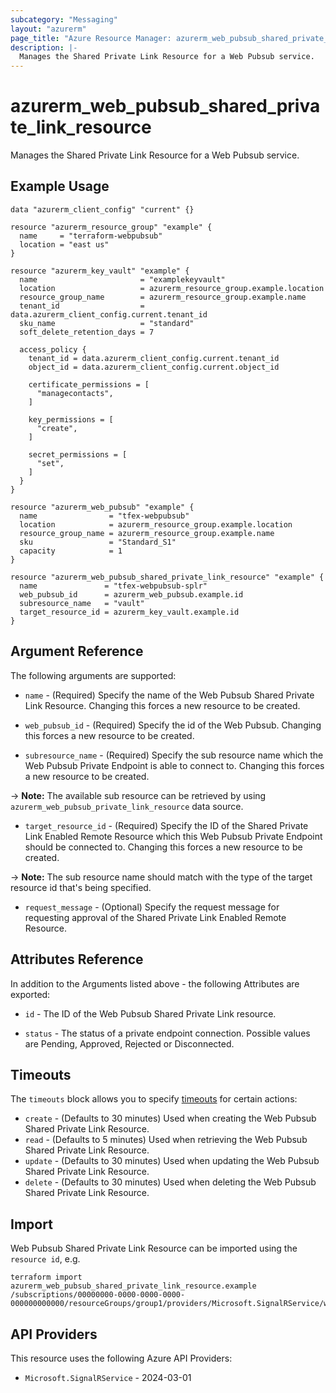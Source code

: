 ```yaml
---
subcategory: "Messaging"
layout: "azurerm"
page_title: "Azure Resource Manager: azurerm_web_pubsub_shared_private_link_resource"
description: |-
  Manages the Shared Private Link Resource for a Web Pubsub service.
---
```


# azurerm_web_pubsub_shared_private_link_resource

Manages the Shared Private Link Resource for a Web Pubsub service.

## Example Usage

```hcl
data "azurerm_client_config" "current" {}

resource "azurerm_resource_group" "example" {
  name     = "terraform-webpubsub"
  location = "east us"
}

resource "azurerm_key_vault" "example" {
  name                       = "examplekeyvault"
  location                   = azurerm_resource_group.example.location
  resource_group_name        = azurerm_resource_group.example.name
  tenant_id                  = data.azurerm_client_config.current.tenant_id
  sku_name                   = "standard"
  soft_delete_retention_days = 7

  access_policy {
    tenant_id = data.azurerm_client_config.current.tenant_id
    object_id = data.azurerm_client_config.current.object_id

    certificate_permissions = [
      "managecontacts",
    ]

    key_permissions = [
      "create",
    ]

    secret_permissions = [
      "set",
    ]
  }
}

resource "azurerm_web_pubsub" "example" {
  name                = "tfex-webpubsub"
  location            = azurerm_resource_group.example.location
  resource_group_name = azurerm_resource_group.example.name
  sku                 = "Standard_S1"
  capacity            = 1
}

resource "azurerm_web_pubsub_shared_private_link_resource" "example" {
  name               = "tfex-webpubsub-splr"
  web_pubsub_id      = azurerm_web_pubsub.example.id
  subresource_name   = "vault"
  target_resource_id = azurerm_key_vault.example.id
}
```

## Argument Reference

The following arguments are supported:

* `name` - (Required) Specify the name of the Web Pubsub Shared Private Link Resource. Changing this forces a new resource to be created.

* `web_pubsub_id` - (Required) Specify the id of the Web Pubsub. Changing this forces a new resource to be created.

* `subresource_name` - (Required) Specify the sub resource name which the Web Pubsub Private Endpoint is able to connect to. Changing this forces a new resource to be created.

-> **Note:** The available sub resource can be retrieved by using `azurerm_web_pubsub_private_link_resource` data source.

* `target_resource_id` - (Required) Specify the ID of the Shared Private Link Enabled Remote Resource which this Web Pubsub Private Endpoint should be connected to. Changing this forces a new resource to be created.

-> **Note:** The sub resource name should match with the type of the target resource id that's being specified.

* `request_message` - (Optional) Specify the request message for requesting approval of the Shared Private Link Enabled Remote Resource.

## Attributes Reference

In addition to the Arguments listed above - the following Attributes are exported:

* `id` - The ID of the Web Pubsub Shared Private Link resource.

* `status` - The status of a private endpoint connection. Possible values are Pending, Approved, Rejected or Disconnected.

## Timeouts

The `timeouts` block allows you to specify [timeouts](https://www.terraform.io/language/resources/syntax#operation-timeouts) for certain actions:

* `create` - (Defaults to 30 minutes) Used when creating the Web Pubsub Shared Private Link Resource.
* `read` - (Defaults to 5 minutes) Used when retrieving the Web Pubsub Shared Private Link Resource.
* `update` - (Defaults to 30 minutes) Used when updating the Web Pubsub Shared Private Link Resource.
* `delete` - (Defaults to 30 minutes) Used when deleting the Web Pubsub Shared Private Link Resource.

## Import

Web Pubsub Shared Private Link Resource can be imported using the `resource id`, e.g.

```shell
terraform import azurerm_web_pubsub_shared_private_link_resource.example /subscriptions/00000000-0000-0000-0000-000000000000/resourceGroups/group1/providers/Microsoft.SignalRService/webPubSub/webPubSub1/sharedPrivateLinkResources/resource1
```

## API Providers
<!-- This section is generated, changes will be overwritten -->
This resource uses the following Azure API Providers:

* `Microsoft.SignalRService` - 2024-03-01
